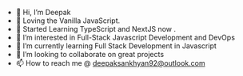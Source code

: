 - 👋 Hi, I’m Deepak
- 💛 Loving the Vanilla JavaScript.
- 💙 Started Learning TypeScript and NextJS now .
- 👀 I’m interested in Full-Stack Javascript Development and DevOps
- 🌱 I’m currently learning Full Stack Development in Javascript
- 💞️ I’m looking to collaborate on great projects
- 📫 How to reach me @ deepaksankhyan92@outlook.com

<!---
gitdeepaks/gitdeepaks is a ✨ special ✨ repository because its `README.md` (this file) appears on your GitHub profile.
You can click the Preview link to take a look at your changes.
--->
